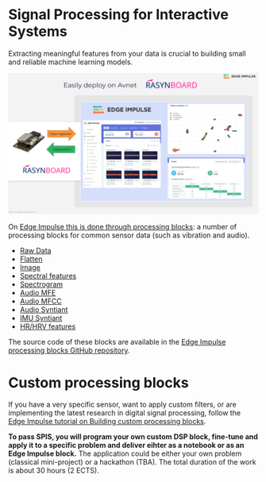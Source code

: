 Signal Processing for Interactive Systems
=========================================

Extracting meaningful features from your data is crucial to building small and reliable machine learning models.

![1732164903085](image/README/1732164903085.png)

On [Edge Impulse this is done through processing blocks](https://docs.edgeimpulse.com/docs/edge-impulse-studio/processing-blocks): a number of processing blocks for common sensor data (such as vibration and audio).

* [Raw Data](https://docs.edgeimpulse.com/docs/edge-impulse-studio/processing-blocks/raw)
* [Flatten](https://docs.edgeimpulse.com/docs/edge-impulse-studio/processing-blocks/flatten)
* [Image](https://docs.edgeimpulse.com/docs/edge-impulse-studio/processing-blocks/image)
* [Spectral features](https://docs.edgeimpulse.com/docs/edge-impulse-studio/processing-blocks/spectral-features)
* [Spectrogram](https://docs.edgeimpulse.com/docs/edge-impulse-studio/processing-blocks/spectrogram)
* [Audio MFE](https://docs.edgeimpulse.com/docs/edge-impulse-studio/processing-blocks/audio-mfe)
* [Audio MFCC](https://docs.edgeimpulse.com/docs/edge-impulse-studio/processing-blocks/audio-mfcc)
* [Audio Syntiant](https://docs.edgeimpulse.com/docs/edge-impulse-studio/processing-blocks/audio-syntiant)
* [IMU Syntiant](https://docs.edgeimpulse.com/docs/edge-impulse-studio/processing-blocks/imu-syntiant)
* [HR/HRV features](https://docs.edgeimpulse.com/docs/edge-impulse-studio/processing-blocks/hr-hrv-features)

The source code of these blocks are available in the [Edge Impulse processing blocks GitHub repository](https://github.com/edgeimpulse/processing-blocks).

# Custom processing blocks

If you have a very specific sensor, want to apply custom filters, or are implementing the latest research in digital signal processing, follow the [Edge Impulse tutorial on Building custom processing blocks](https://github.com/edgeimpulse/processing-blocks).

**To pass SPIS, you will program your own custom DSP block, fine-tune and apply it to a specific problem and deliver eihter as a notebook or as an Edge Impulse block.** The application could be either your own problem (classical mini-project) or a hackathon (TBA). The total duration of the work is about 30 hours (2 ECTS).
